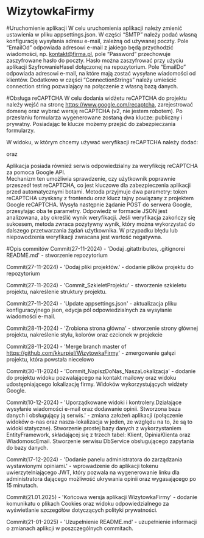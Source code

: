 # WizytowkaFirmy

#Uruchomienie aplikacji
W celu uruchomienia aplikacji należy zmienić ustawienia w pliku appsettings.json. W części “SMTP” należy podać własną konfigurację wysyłania adresu e-mail, zależną
od używanej poczty. Pole “EmailOd” odpowiada adresowi e-mail z jakiego będą przychodzić wiadomości, np. kontakt@firma.pl, pole “Password” przechowuje zaszyfrowane hasło do poczty. Hasło można zaszyfrować przy użyciu aplikacji SzyfrowanieHasel dołączonej na repozytorium. Pole “EmailDo” odpowiada adresowi e-mail, na które mają zostać wysyłane wiadomości od klientów. Dodatkowo w części “ConnectionStrings” należy umieścić connection string pozwalający na połączenie z własną bazą danych.

#Obsługa reCAPTCHA
W celu dodania widżetu reCAPTCHA do projektu należy wejść na stronę https://www.google.com/recaptcha, zarejestrować domenę oraz wybrać wersję reCAPTCHA (v2, nie jestem robotem). Po przesłaniu formularza wygenerowane zostaną dwa klucze: publiczny i prywatny. Posiadając te klucze możemy przejść do zabezpieczania formularzy.

W widoku, w którym chcemy używać weryfikacji reCAPTCHA należy dodać:
<script src="https://www.google.com/recaptcha/api.js?onload=onloadCallback&render=explicit" async defer></script>
<script> const siteKey = '@siteKey'; </script>
oraz 
<input type="hidden" id="recaptchaTokenInputId" name="RecaptchaResponse"/>

Aplikacja posiada również serwis odpowiedzialny za weryfikcję reCAPTCHA za pomoca Google API.  
Mechanizm ten umożliwia sprawdzenie, czy użytkownik poprawnie przeszedł test reCAPTCHA, co jest kluczowe dla zabezpieczenia aplikacji przed automatycznymi botami.
Metoda przyjmuje dwa parametry: token reCAPTCHA uzyskany z frontendu oraz klucz tajny powiązany z projektem Google reCAPTCHA. Wysyła następnie żądanie POST do serwera Google, przesyłając oba te parametry. Odpowiedź w formacie JSON jest analizowana, aby określić wynik weryfikacji.
Jeśli weryfikacja zakończy się sukcesem, metoda zwraca pozytywny wynik, który można wykorzystać do dalszego przetwarzania żądań użytkownika. W przypadku błędu lub niepowodzenia weryfikacji zwracana jest wartość negatywna.


#Opis commitów
Commit(27-11-2024) - 'Dodaj .gitattributes, .gitignorei README.md' - stworzenie repozytorium

Commit(27-11-2024) - 'Dodaj pliki projektów.' - dodanie plików projektu do repozytorium

Commit(27-11-2024) - 'Commit_SzkieletProjektu' - stworzenie szkieletu projektu, nakreślenie struktury projektu.

Commit(27-11-2024) - 'Update appsettings.json' - aktualizacja pliku konfiguracyjnego json, edycja pól odpowiedzialnych za wysyłanie wiadomości e-mail.

Commit(28-11-2024) - 'Zrobiona strona główna' - stworzenie strony głównej projektu, nakreślenie stylu, kolorów oraz czcionek w projekcie

Commit(28-11-2024) - 'Merge branch master of https://github.com/kkurpiel/WizytowkaFirmy' - zmergowanie gałęzi projektu, która powstała niecelowo

Commit(30-11-2024) - 'Commit_NapiszDoNas_NaszaLokalizacja' - dodanie do projektu widoku pozwalającego na kontakt mailowy oraz widoku udostępniającego lokalizację firmy. Widoków wykorzystujących widżety Google.

Commit(10-12-2024) - 'Uporządkowane widoki i kontrolery.Działające wysyłanie wiadomości e-mail oraz dodawanie opinii. Stworzona baza danych i obsługujący ją serwis.' - zmiana założeń aplikacji (połączenie widoków o-nas oraz nasza-lokalizacja w jeden, ze względu na to, że są to widoki statyczne). Stworzenie prostej bazy danych z wykorzystaniem EntityFramework, składającej się z trzech tabel: Klient, OpiniaKlienta oraz WiadomoscEmail. Stworzenie serwisu DbService obsługującego zapytania do bazy danych.

Commit(17-12-2024) - 'Dodanie panelu administratora do zarządzania wystawionymi opiniami.' - wprowadzenie do aplikacji tokenu uwierzytelniającego JWT, który pozwala na wygenerowanie linku dla administratora dającego możliwość ukrywania opinii oraz wygasającego po 15 minutach.

Commit(21.01.2025) - 'Końcowa wersja aplikacji WizytowkaFirmy' - dodanie komunikatu o plikach Cookies oraz widoku odpowiedzialnego za wyświetlanie szczegółów dotyczących polityki prywatności.

Commit(21-01-2025) - 'Uzupełnienie README.md' - uzupełnienie informacji o zmianach aplikcji w poszczególnych commitach.
